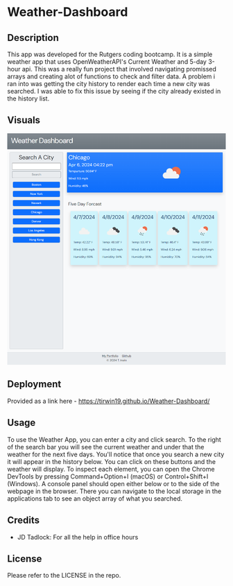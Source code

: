 # Weather-Dashboard

## Description

This app was developed for the Rutgers coding bootcamp. It is a simple weather app that uses OpenWeatherAPI's Current Weather and 5-day 3-hour api. This was a really fun project that involved navigating promissed arrays and creating alot of functions to check and filter data. A problem i ran into was getting the city history to render each time a new city was searched. I was able to fix this issue by seeing if the city already existed in the history list.

## Visuals

<img src="assets/images/Screenshot 2024-04-06 162227.png" >

## Deployment

Provided as a link here - https://tirwin19.github.io/Weather-Dashboard/

## Usage

To use the Weather App, you can enter a city and click search. To the right of the search bar you will see the current weather and under that the weather for the next five days. You'll notice that once you search a new city it will appear in the history below. You can click on these buttons and the weather will display. To inspect each element, you can open the Chrome DevTools by pressing Command+Option+I (macOS) or Control+Shift+I (Windows). A console panel should open either below or to the side of the webpage in the browser. There you can navigate to the local storage in the applications tab to see an object array of what you searched.

## Credits

- JD Tadlock: For all the help in office hours
## License

Please refer to the LICENSE in the repo.